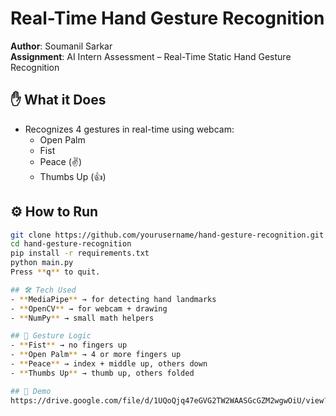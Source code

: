 # Real-Time Hand Gesture Recognition

**Author**: Soumanil Sarkar  
**Assignment**: AI Intern Assessment – Real-Time Static Hand Gesture Recognition  

## ✋ What it Does
- Recognizes 4 gestures in real-time using webcam:
  - Open Palm
  - Fist
  - Peace (✌️)
  - Thumbs Up (👍)

## ⚙️ How to Run
```bash
git clone https://github.com/yourusername/hand-gesture-recognition.git
cd hand-gesture-recognition
pip install -r requirements.txt
python main.py
Press **q** to quit.

## 🛠️ Tech Used
- **MediaPipe** → for detecting hand landmarks  
- **OpenCV** → for webcam + drawing  
- **NumPy** → small math helpers  

## 🧠 Gesture Logic
- **Fist** → no fingers up  
- **Open Palm** → 4 or more fingers up  
- **Peace** → index + middle up, others down  
- **Thumbs Up** → thumb up, others folded  

## 🎥 Demo
https://drive.google.com/file/d/1UQoQjq47eGVG2TW2WAASGcGZM2wgwOiU/view?usp=sharing


